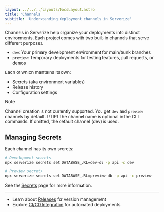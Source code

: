 ```yaml
---
layout: ../../../layouts/DocsLayout.astro
title: 'Channels'
subtitle: 'Understanding deployment channels in Serverize'
---
```


Channels in Serverize help organize your deployments into distinct environments. Each project comes with two built-in channels that serve different purposes.

- `dev`: Your primary development environment for main/trunk branches
- `preview`: Temporary deployments for testing features, pull requests, or demos

Each of which maintains its own:

- Secrets (aka environment variables)
- Release history
- Configuration settings

> [!NOTE]
> Channel creation is not currently supported. You get `dev` and `preview` channels by default.
> [!TIP]
> The channel name is optional in the CLI commands. If omitted, the default channel (dev) is used.

<!-- ### Channel Behavior -->

<!-- **Development Channel (`dev`)**

- Primary deployment environment
- Always-on deployments
- Used for main/trunk branch deployments

**Preview Channel (`preview`)**

- Temporary deployments
- Auto-sleeps after 5 minutes of inactivity
- Ideal for feature branches and pull requests -->

## Managing Secrets

Each channel has its own secrets:

```sh frame=none
# Development secrets
npx serverize secrets set DATABASE_URL=dev-db -p api -c dev

# Preview secrets
npx serverize secrets set DATABASE_URL=preview-db -p api -c preview
```

See the [Secrets](./secrets) page for more information.

---

- Learn about [Releases](./releases) for version management
- Explore [CI/CD Integration](../deploy/ci-cd) for automated deployments
